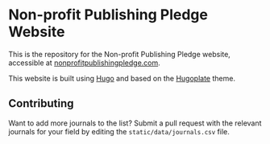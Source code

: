 # Non-profit Publishing Pledge Website

This is the repository for the Non-profit Publishing Pledge website, accessible at [nonprofitpublishingpledge.com](https://www.nonprofitpublishingpledge.com).

This website is built using [Hugo](https://gohugo.io/) and based on the [Hugoplate](https://github.com/zeon-studio/hugoplate) theme.

## Contributing

Want to add more journals to the list? Submit a pull request with the relevant journals for your field by editing the `static/data/journals.csv` file.
